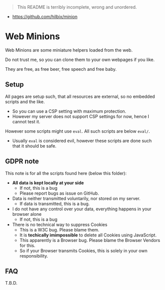 > This README is terribly incomplete, wrong and unordered.

- https://github.com/hilbix/minion

# Web Minions

Web Minions are some miniature helpers loaded from the web.

Do not trust me, so you can clone them to your own webpages if you like.

They are free, as free beer, free speech and free baby.


## Setup

All pages are setup such, that all resources are external, so no embedded scripts and the like.

- So you can use a CSP setting with maximum protection.
- However my server does not support CSP settings for now, hence I cannot test it.

However some scripts might use `eval`.  All such scripts are below `eval/`.

- Usually `eval` is considered evil, however these scripts are done such that it should be safe.



## GDPR note

This note is for all the scripts found here (below this folder):

- **All data is kept locally at your side**
  - If not, this is a bug
  - Please report bugs as issue on GitHub.
- Data is neither transmitted voluntarily, nor stored on my server.
  - If data is transmitted, this is a bug.
- I do not have any control over your data, everything happens in your browser alone
  - If not, this is a bug
- There is no technical way to suppress Cookies
  - This is a W3C bug.  Please blame them.
  - It is **techically imimpossible** to delete all Cookies using JavaScript.
  - This apparently is a Browser bug.  Please blame the Browser Vendors for this.
  - So if your Browser transmits Cookies, this is solely in your own responsibility.

## FAQ

T.B.D.


